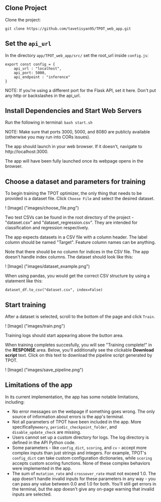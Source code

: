 ## Clone Project

Clone the project:

`git clone https://github.com/tavetisyan95/TPOT_web_app.git`


## Set the `api_url`

In the directory `app/TPOT_web_app/src/` set the root_url inside `config.js`:

```
export const config = {
    api_url : "localhost",
    api_port: 5000,
    api_endpoint : "inference"
}
```

NOTE: If you're using a different port for the Flask API, set it here. Don't put any http or backslashes in the api_url.


## Install Dependencies and Start Web Servers

Run the following in terminal:
`bash start.sh`

NOTE: Make sure that ports 3000, 5000, and 8080 are publicly available (otherwise you may run into CORs issues).

The app should launch in your web browser. If it doesn't, navigate to http://localhost:3000.

The app will have been fully launched once its webpage opens in the browser.


## Choose a dataset and parameters for training

To begin training the TPOT optimizer, the only thing that needs to be provided is a dataset file. Click `Choose File` and select the desired dataset.

! [Image] ("images/choose_file.png")

Two test CSVs can be found in the root directory of the project - "dataset.csv" and "dataset_regression.csv". They are intended for classification and regression respectively.

The app expects datasets in a CSV file with a column header. The label column should be named "Target". Feature column names can be anything.

Note that there should be no column for indices in the CSV file. The app doesn't handle index columns. The dataset should look like this:

! [Image] ("images/dataset_example.png")

When using pandas, you would get the correct CSV structure by using a statement like this:

`dataset_df.to_csv("dataset.csv", index=False)`


## Start training

After a dataset is selected, scroll to the bottom of the page and click `Train`. 

! [Image] ("images/train.png")

Training logs should start appearing above the button area.

When training completes succesfully, you will see "Training complete!" in the **RESPONSE** area. Below, you'll additionally see the clickable **Download script** text. Click on this text to download the pipeline script generated by TPOT.

! [Image] ("images/save_pipeline.png")


## Limitations of the app

In its current implementation, the app has some notable limitations, including:

- No error messages on the webpage if something goes wrong. The only source of information about errors is the app's terminal.
- Not all parameters of TPOT have been included in the app. More specifically`memory`, `periodic_checkpoint_folder`, and `disable_update_check` are missing.
- Users cannot set up a custom directory for logs. The log directory is defined in the API Python code.
- Some parameters - like `config_dict`, `scoring`, and `cv` - accept more complex inputs than just strings and integers. For example, TPOT's `config_dict` can take custom configuration dictionaries, while `scoring` accepts custom scoring functions. None of these complex behaviors were implemented in the app.
- The sum of `mutation_rate` and `crossover_rate` must not exceed 1.0. The app doesn't handle invalid inputs for these parameters in any way - you can pass any value between 0.0 and 1.0 for both. You'll still get errors in the terminal, but the app doesn't give any on-page warning that invalid inputs are selected.